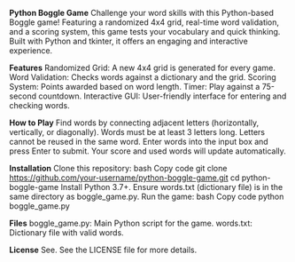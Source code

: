 **Python Boggle Game**
Challenge your word skills with this Python-based Boggle game! Featuring a randomized 4x4 grid, real-time word validation, and a scoring system, this game tests your vocabulary and quick thinking. Built with Python and tkinter, it offers an engaging and interactive experience.

**Features**
Randomized Grid: A new 4x4 grid is generated for every game.
Word Validation: Checks words against a dictionary and the grid.
Scoring System: Points awarded based on word length.
Timer: Play against a 75-second countdown.
Interactive GUI: User-friendly interface for entering and checking words.

**How to Play**
Find words by connecting adjacent letters (horizontally, vertically, or diagonally).
Words must be at least 3 letters long.
Letters cannot be reused in the same word.
Enter words into the input box and press Enter to submit.
Your score and used words will update automatically.

**Installation**
Clone this repository:
bash
Copy code
git clone https://github.com/your-username/python-boggle-game.git
cd python-boggle-game
Install Python 3.7+.
Ensure words.txt (dictionary file) is in the same directory as boggle_game.py.
Run the game:
bash
Copy code
python boggle_game.py

**Files**
boggle_game.py: Main Python script for the game.
words.txt: Dictionary file with valid words.

**License**
See. See the LICENSE file for more details.
